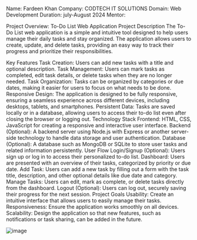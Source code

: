 Name: Fardeen Khan
Company: CODTECH IT SOLUTIONS
Domain: Web Development
Duration: july-August 2024
Mentor: 

Project Overview: To-Do List Web Application
Project Description
The To-Do List web application is a simple and intuitive tool designed to help users manage their daily tasks and stay organized. The application allows users to create, update, and delete tasks, providing an easy way to track their progress and prioritize their responsibilities.

Key Features
Task Creation: Users can add new tasks with a title and optional description.
Task Management: Users can mark tasks as completed, edit task details, or delete tasks when they are no longer needed.
Task Organization: Tasks can be organized by categories or due dates, making it easier for users to focus on what needs to be done.
Responsive Design: The application is designed to be fully responsive, ensuring a seamless experience across different devices, including desktops, tablets, and smartphones.
Persistent Data: Tasks are saved locally or in a database, allowing users to access their to-do list even after closing the browser or logging out.
Technology Stack
Frontend: HTML, CSS, JavaScript for creating a responsive and interactive user interface.
Backend (Optional): A backend server using Node.js with Express or another server-side technology to handle data storage and user authentication.
Database (Optional): A database such as MongoDB or SQLite to store user tasks and related information persistently.
User Flow
Login/Signup (Optional): Users sign up or log in to access their personalized to-do list.
Dashboard: Users are presented with an overview of their tasks, categorized by priority or due date.
Add Task: Users can add a new task by filling out a form with the task title, description, and other optional details like due date and category.
Manage Tasks: Users can edit, mark as complete, or delete tasks directly from the dashboard.
Logout (Optional): Users can log out, securely saving their progress for the next session.
Project Goals
Usability: Create an intuitive interface that allows users to easily manage their tasks.
Responsiveness: Ensure the application works smoothly on all devices.
Scalability: Design the application so that new features, such as notifications or task sharing, can be added in the future.








![image](https://github.com/user-attachments/assets/fe1863e7-09bf-4725-ae09-29a5d95fb83b)
